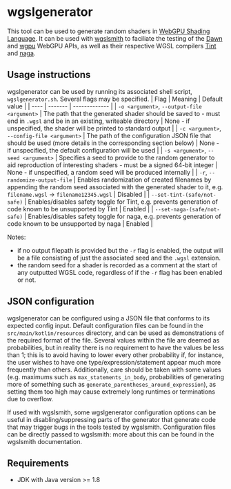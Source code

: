 # wgslgenerator

This tool can be used to generate random shaders in [WebGPU Shading Language](https://gpuweb.github.io/gpuweb/wgsl/). It
can be used with [wgslsmith](https://github.com/hanawatson/wgslsmith) to faciliate the testing of
the [Dawn](https://dawn.googlesource.com/dawn/) and [wgpu](https://github.com/gfx-rs/wgpu) WebGPU APIs, as well as their
respective WGSL compilers [Tint](https://dawn.googlesource.com/tint) and [naga](https://github.com/gfx-rs/naga).

## Usage instructions

wgslgenerator can be used by running its associated shell script, `wgslgenerator.sh`. Several flags may be specified.
| Flag | Meaning | Default value |
| ---- | ------- | ------------- |
| `-o <argument>`, `--output-file <argument>` | The path that the generated shader should be saved to - must end
in `.wgsl` and be in an existing, writeable directory | None - if unspecified, the shader will be printed to standard
output |
| `-c <argument>`, `--config-file <argument>` | The path of the configuration JSON file that should be used (more
details in the corresponding section below) | None - if unspecified, the default configuration will be used |
| `-s <argument>`, `--seed <argument>` | Specifies a seed to provide to the random generator to aid reproduction of
interesting shaders - must be a signed 64-bit integer | None - if unspecified, a random seed will be produced internally
|
| `-r`, `--randomize-output-file` | Enables randomization of created filenames by appending the random seed associated
with the generated shader to it, e.g. `filename.wgsl` -> `filename12345.wgsl` | Disabled |
| `--set-tint-(safe/not-safe)` | Enables/disables safety toggle for Tint, e.g. prevents generation of code known to
be unsupported by Tint | Enabled |
| `--set-naga-(safe/not-safe)` | Enables/disables safety toggle for naga, e.g. prevents generation of code known to
be unsupported by naga | Enabled |

Notes:

- if no output filepath is provided but the `-r` flag is enabled, the output will be a file consisting of just the
  associated seed and the `.wgsl` extension.
- the random seed for a shader is recorded as a comment at the start of any outputted WGSL code, regardless of if
  the `-r` flag has been enabled or not.

## JSON configuration

wgslgenerator can be configured using a JSON file that conforms to its expected config input. Default configuration
files can be found in the `src/main/kotlin/resources` directory, and can be used as demonstrations of the required
format of the file.
Several values within the file are deemed as probabilities, but in reality there is no requirement to have the values be
less than 1; this is to avoid having to lower every other probability if, for instance, the user wishes to have one
type/expression/statement appear much more frequently than others.
Additionally, care should be taken with some values (e.g. maximums such as `max_statements_in_body`, probabilities of
generating more of something such as `generate_parentheses_around_expression`), as setting them too high may cause
extremely long runtimes or terminations due to overflow.

If used with wgslsmith, some wgslgenerator configuration options can be useful in disabling/suppressing parts of the
generator that generate code that may trigger bugs in the tools tested by wgslsmith. Configuration files can be directly
passed to wgslsmith: more about this can be found in the wgslsmith documentation.

## Requirements

- JDK with Java version >= 1.8